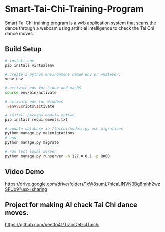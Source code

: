 # Smart-Tai-Chi-Training-Program
Smart Tai Chi training program is a web application system that scans the dance through a webcam using artificial intelligence to check the Tai Chi dance moves.
## Build Setup
``` bash
# install env
pip install virtualenv
```
``` bash
# create a python environment named env or whatever.
venv env
```
``` bash
# activate env for Linux and macOS
source env/bin/activate 
```
``` bash
# activate env for Windows
.\env\Scripts\activate
```
``` bash
# install package module python
pip install requirements.txt
```
``` bash
# update database in /taichi/models.py use migrations
python manage.py makemigrations
# and
python manage.py migrate 
```
``` bash
# run test local server
python manage.py runserver -h 127.0.0.1 -p 8000
```
## Video Demo
https://drive.google.com/drive/folders/1xW8sumL7nIcaLINVN3Bg8mhh2wzSFUo9?usp=sharing

## Project for making AI check Tai Chi dance moves.
https://github.com/peetto41/TrainDetectTaichi

